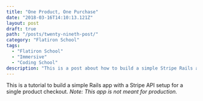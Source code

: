 ```yaml
---
title: "One Product, One Purchase"
date: "2018-03-16T14:10:13.121Z"
layout: post
draft: true
path: "/posts/twenty-nineth-post/"
category: "Flatiron School"
tags:
  - "Flatiron School"
  - "Immersive"
  - "Coding School"
description: "This is a post about how to build a simple Stripe Rails app using Rails Composer."
---
```


This is a tutorial to build a simple Rails app with a Stripe API setup for a single product checkout. <i>Note: This app is not meant for production.</i>

